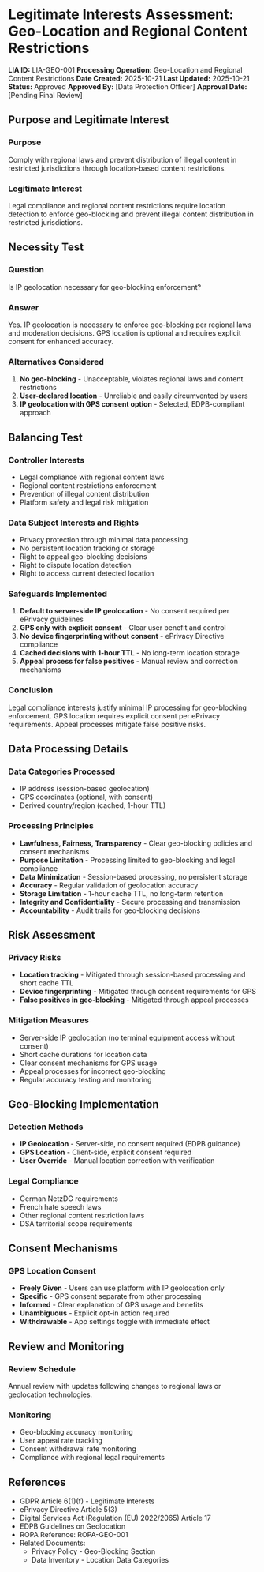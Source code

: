 # Legitimate Interests Assessment: Geo-Location and Regional Content Restrictions

**LIA ID:** LIA-GEO-001
**Processing Operation:** Geo-Location and Regional Content Restrictions
**Date Created:** 2025-10-21
**Last Updated:** 2025-10-21
**Status:** Approved
**Approved By:** [Data Protection Officer]
**Approval Date:** [Pending Final Review]

## Purpose and Legitimate Interest

### Purpose

Comply with regional laws and prevent distribution of illegal content in restricted jurisdictions through location-based content restrictions.

### Legitimate Interest

Legal compliance and regional content restrictions require location detection to enforce geo-blocking and prevent illegal content distribution in restricted jurisdictions.

## Necessity Test

### Question

Is IP geolocation necessary for geo-blocking enforcement?

### Answer

Yes. IP geolocation is necessary to enforce geo-blocking per regional laws and moderation decisions. GPS location is optional and requires explicit consent for enhanced accuracy.

### Alternatives Considered

1. **No geo-blocking** - Unacceptable, violates regional laws and content restrictions
2. **User-declared location** - Unreliable and easily circumvented by users
3. **IP geolocation with GPS consent option** - Selected, EDPB-compliant approach

## Balancing Test

### Controller Interests

- Legal compliance with regional content laws
- Regional content restrictions enforcement
- Prevention of illegal content distribution
- Platform safety and legal risk mitigation

### Data Subject Interests and Rights

- Privacy protection through minimal data processing
- No persistent location tracking or storage
- Right to appeal geo-blocking decisions
- Right to dispute location detection
- Right to access current detected location

### Safeguards Implemented

1. **Default to server-side IP geolocation** - No consent required per ePrivacy guidelines
2. **GPS only with explicit consent** - Clear user benefit and control
3. **No device fingerprinting without consent** - ePrivacy Directive compliance
4. **Cached decisions with 1-hour TTL** - No long-term location storage
5. **Appeal process for false positives** - Manual review and correction mechanisms

### Conclusion

Legal compliance interests justify minimal IP processing for geo-blocking enforcement. GPS location requires explicit consent per ePrivacy requirements. Appeal processes mitigate false positive risks.

## Data Processing Details

### Data Categories Processed

- IP address (session-based geolocation)
- GPS coordinates (optional, with consent)
- Derived country/region (cached, 1-hour TTL)

### Processing Principles

- **Lawfulness, Fairness, Transparency** - Clear geo-blocking policies and consent mechanisms
- **Purpose Limitation** - Processing limited to geo-blocking and legal compliance
- **Data Minimization** - Session-based processing, no persistent storage
- **Accuracy** - Regular validation of geolocation accuracy
- **Storage Limitation** - 1-hour cache TTL, no long-term retention
- **Integrity and Confidentiality** - Secure processing and transmission
- **Accountability** - Audit trails for geo-blocking decisions

## Risk Assessment

### Privacy Risks

- **Location tracking** - Mitigated through session-based processing and short cache TTL
- **Device fingerprinting** - Mitigated through consent requirements for GPS
- **False positives in geo-blocking** - Mitigated through appeal processes

### Mitigation Measures

- Server-side IP geolocation (no terminal equipment access without consent)
- Short cache durations for location data
- Clear consent mechanisms for GPS usage
- Appeal processes for incorrect geo-blocking
- Regular accuracy testing and monitoring

## Geo-Blocking Implementation

### Detection Methods

- **IP Geolocation** - Server-side, no consent required (EDPB guidance)
- **GPS Location** - Client-side, explicit consent required
- **User Override** - Manual location correction with verification

### Legal Compliance

- German NetzDG requirements
- French hate speech laws
- Other regional content restriction laws
- DSA territorial scope requirements

## Consent Mechanisms

### GPS Location Consent

- **Freely Given** - Users can use platform with IP geolocation only
- **Specific** - GPS consent separate from other processing
- **Informed** - Clear explanation of GPS usage and benefits
- **Unambiguous** - Explicit opt-in action required
- **Withdrawable** - App settings toggle with immediate effect

## Review and Monitoring

### Review Schedule

Annual review with updates following changes to regional laws or geolocation technologies.

### Monitoring

- Geo-blocking accuracy monitoring
- User appeal rate tracking
- Consent withdrawal rate monitoring
- Compliance with regional legal requirements

## References

- GDPR Article 6(1)(f) - Legitimate Interests
- ePrivacy Directive Article 5(3)
- Digital Services Act (Regulation (EU) 2022/2065) Article 17
- EDPB Guidelines on Geolocation
- ROPA Reference: ROPA-GEO-001
- Related Documents:
  - Privacy Policy - Geo-Blocking Section
  - Data Inventory - Location Data Categories
